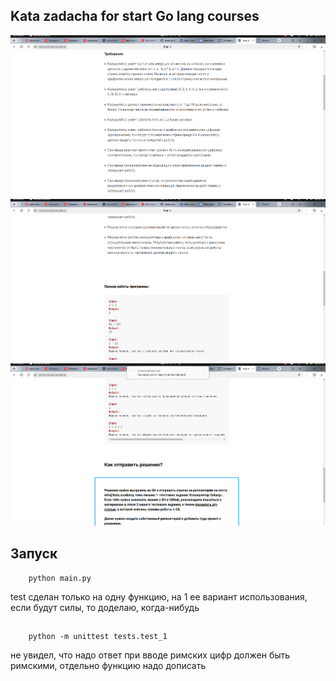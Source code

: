 ## Kata zadacha for start Go lang courses

![](/media/Screenshot%20from%202024-05-24%2018-13-18.png)
![](/media/Screenshot%20from%202024-05-24%2018-13-31.png)
![](/media/Screenshot%20from%202024-05-24%2018-13-38.png)

## Зaпуск
        python main.py

test сделан только на одну функцию, на 1 ее вариант использования, если будут силы, то доделаю, когда-нибудь

##
        python -m unittest tests.test_1

не увидел, что надо ответ при вводе римских цифр должен быть римскими, отдельно функцию надо дописать


